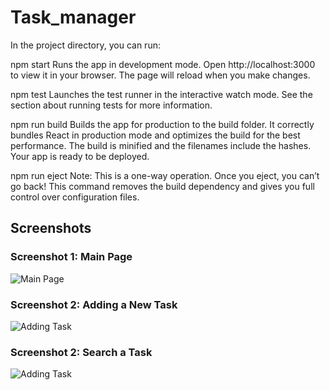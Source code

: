 # Task_manager
In the project directory, you can run:

npm start
Runs the app in development mode. Open http://localhost:3000 to view it in your browser. The page will reload when you make changes.

npm test
Launches the test runner in the interactive watch mode. See the section about running tests for more information.

npm run build
Builds the app for production to the build folder. It correctly bundles React in production mode and optimizes the build for the best performance. The build is minified and the filenames include the hashes. Your app is ready to be deployed.

npm run eject
Note: This is a one-way operation. Once you eject, you can’t go back! This command removes the build dependency and gives you full control over configuration files.

## Screenshots

### Screenshot 1: Main Page
![Main Page](./components/assets/Home.png)

### Screenshot 2: Adding a New Task
![Adding Task](./components/assets/Add.png)

### Screenshot 2: Search a Task
![Adding Task](./components/assets/Search.png)
